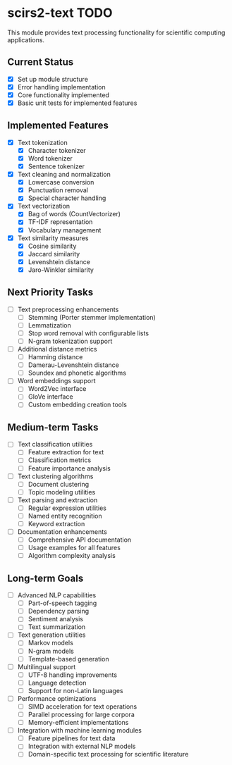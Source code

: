# scirs2-text TODO

This module provides text processing functionality for scientific computing applications.

## Current Status

- [x] Set up module structure
- [x] Error handling implementation
- [x] Core functionality implemented
- [x] Basic unit tests for implemented features

## Implemented Features

- [x] Text tokenization
  - [x] Character tokenizer
  - [x] Word tokenizer 
  - [x] Sentence tokenizer
- [x] Text cleaning and normalization
  - [x] Lowercase conversion
  - [x] Punctuation removal
  - [x] Special character handling
- [x] Text vectorization
  - [x] Bag of words (CountVectorizer)
  - [x] TF-IDF representation
  - [x] Vocabulary management
- [x] Text similarity measures
  - [x] Cosine similarity
  - [x] Jaccard similarity
  - [x] Levenshtein distance
  - [x] Jaro-Winkler similarity

## Next Priority Tasks

- [ ] Text preprocessing enhancements
  - [ ] Stemming (Porter stemmer implementation)
  - [ ] Lemmatization
  - [ ] Stop word removal with configurable lists
  - [ ] N-gram tokenization support
- [ ] Additional distance metrics
  - [ ] Hamming distance
  - [ ] Damerau-Levenshtein distance
  - [ ] Soundex and phonetic algorithms
- [ ] Word embeddings support
  - [ ] Word2Vec interface
  - [ ] GloVe interface
  - [ ] Custom embedding creation tools

## Medium-term Tasks

- [ ] Text classification utilities
  - [ ] Feature extraction for text
  - [ ] Classification metrics
  - [ ] Feature importance analysis
- [ ] Text clustering algorithms
  - [ ] Document clustering
  - [ ] Topic modeling utilities
- [ ] Text parsing and extraction
  - [ ] Regular expression utilities
  - [ ] Named entity recognition
  - [ ] Keyword extraction
- [ ] Documentation enhancements
  - [ ] Comprehensive API documentation
  - [ ] Usage examples for all features
  - [ ] Algorithm complexity analysis

## Long-term Goals

- [ ] Advanced NLP capabilities
  - [ ] Part-of-speech tagging
  - [ ] Dependency parsing
  - [ ] Sentiment analysis
  - [ ] Text summarization
- [ ] Text generation utilities
  - [ ] Markov models
  - [ ] N-gram models
  - [ ] Template-based generation
- [ ] Multilingual support
  - [ ] UTF-8 handling improvements
  - [ ] Language detection
  - [ ] Support for non-Latin languages
- [ ] Performance optimizations
  - [ ] SIMD acceleration for text operations
  - [ ] Parallel processing for large corpora
  - [ ] Memory-efficient implementations
- [ ] Integration with machine learning modules
  - [ ] Feature pipelines for text data
  - [ ] Integration with external NLP models
  - [ ] Domain-specific text processing for scientific literature